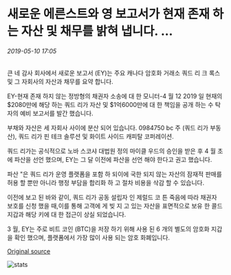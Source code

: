 # 새로운 에른스트와 영 보고서가 현재 존재 하는 자산 및 채무를 밝혀 냅니다. ...

###### 2019-05-10 17:05

큰 네 감사 회사에서 새로운 보고서 (EY)는 주요 캐나다 암호화 거래소 쿼드 리 크 록스 및 그 자회사의 자산과 채무를 요약 합니다.

EY-현재 존재 하지 않는 정방형의 채권자 소송에 대 한 모니터-4 월 12 2019 일 현재의 $2080만에 해당 하는 쿼드 리가 자산 및 $1억6000만에 대 한 책임을 공개 하는 수 탁자의 예비 보고서를 발간 했습니다.

부채와 자산은 세 자회사 사이에 분산 되어 있습니다. 0984750 bc 주 (쿼드 리가 부동산), 쿼드 리가 핀 테크 솔루션 및 화이트 사이드 캐피탈 코퍼레이션.

쿼드 리가는 공식적으로 노바 스코샤 대법원 정의 마이클 우드의 승인을 받은 후 4 월 초에 파산을 선언 했으며, EY는 그 달 이전에 파산을 선언 해야 한다고 권고 했습니다.

파산 "은 쿼드 리가 운영 플랫폼을 포함 하 되이에 국한 되지 않는 자산의 잠재적 판매를 허용 할 뿐만 아니라 행정 부담을 합리화 하 고 절차 비용을 삭감 할 수 있습니다.

이전에 보고 된 바와 같이, 쿼드 리가 공동 설립자 인 제럴드 코 튼 죽음에 따라 채권자 보호를 신청 했을 때,이를 통해 고객에 게 빚 지 고 있는 자산을 표면적으로 보유 한 콜드 지갑과 해당 키에 대 한 접근이 상실 되었습니다.

3 월, EY는 주로 비트 코인 (BTC)을 저장 하기 위해 사용 된 6 개의 별도의 암호화 지갑을 확인 했으며, 플랫폼에서 가장 많이 사용 되는 암호 화폐입니다.

[Original source](https://cointelegraph.com/news/new-ernst-young-report-reveals-assets-and-debts-of-now-defunct-quadrigacx)

![stats](https://c.statcounter.com/11760860/0/a89fa40b/1/ "stats")
